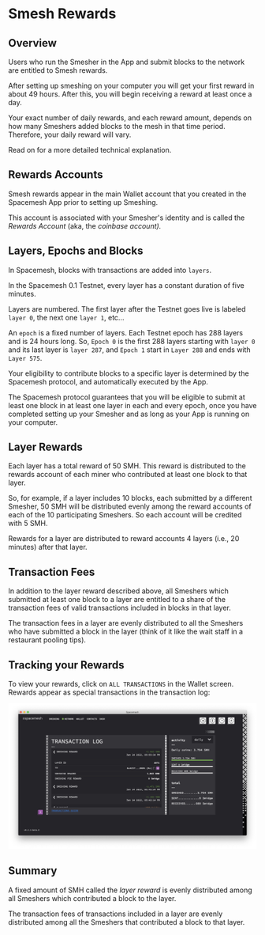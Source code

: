 # Smesh Rewards

## Overview
Users who run the Smesher in the App and submit blocks to the network are entitled to Smesh rewards.

After setting up smeshing on your computer you will get your first reward in about 49 hours. After this, you will begin receiving a reward at least once a day.

Your exact number of daily rewards, and each reward amount, depends on how many Smeshers added blocks to the mesh in that time period. Therefore, your daily reward will vary.

Read on for a more detailed technical explanation.

## Rewards Accounts

Smesh rewards appear in the main Wallet account that you created in the Spacemesh App prior to setting up Smeshing.

This account is associated with your Smesher's identity and is called the _Rewards Account_ (aka, the _coinbase account)._

## Layers, Epochs and Blocks

In Spacemesh, blocks with transactions are added into `layers`.

In the Spacemesh 0.1 Testnet, every layer has a constant duration of five minutes.

Layers are numbered. The first layer after the Testnet goes live is labeled `layer 0`, the next one `layer 1`, etc...

An `epoch` is a fixed number of layers. Each Testnet epoch has 288 layers and is 24 hours long. So, `Epoch 0` is the first 288 layers starting with `layer 0` and its last layer is `layer 287`, and `Epoch 1` start in `Layer 288` and ends with `Layer 575`.

Your eligibility to contribute blocks to a specific layer is determined by the Spacemesh protocol, and automatically executed by the App.

The Spacemesh protocol guarantees that you will be eligible to submit at least one block in at least one layer in each and every epoch, once you have completed setting up your Smesher and as long as your App is running on your computer.

## Layer Rewards
Each layer has a total reward of 50 SMH. This reward is distributed to the rewards account of each miner who contributed at least one block to that layer.

So, for example, if a layer includes 10 blocks, each submitted by a different Smesher, 50 SMH will be distributed evenly among the reward accounts of each of the 10 participating Smeshers. So each account will be credited with 5 SMH.

Rewards for a layer are distributed to reward accounts 4 layers (i.e., 20 minutes) after that layer.

## Transaction Fees
In addition to the layer reward described above, all Smeshers which submitted at least one block to a layer are entitled to a share of the transaction fees of valid transactions included in blocks in that layer.

The transaction fees in a layer are evenly distributed to all the Smeshers who have submitted a block in the layer (think of it like the wait staff in a restaurant pooling tips).

## Tracking your Rewards

To view your rewards, click on `ALL TRANSACTIONS` in the Wallet screen. Rewards appear as special transactions in the transaction log:

![](images/v1.0/rewards_display.png)

## Summary

A fixed amount of SMH called the _layer reward_ is evenly distributed among all Smeshers which contributed a block to the layer.

The transaction fees of transactions included in a layer are evenly distributed among all the Smeshers that contributed a block to that layer.
